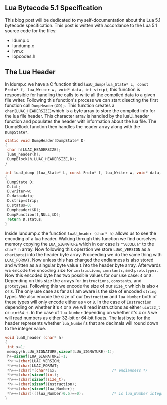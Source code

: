 ## Lua Bytecode 5.1 Specification

This blog post will be dedicated to my self-documentation about the Lua 5.1 bytecode specification. This post is written with accordance to the Lua 5.1 source code for the files:
- ldump.c
- lundump.c
- lvm.c
- lopcodes.h

## The Lua Header

In ldump.c we have a C function titled `luaU_dump(lua_State* L, const Proto* f, lua_Writer w, void* data, int strip)`, this function is responsible for handling the calls to write all the compiled data to a given file writer. Following this function's process we can start disecting the first function call `DumpHeader(&D);`. This function creates a `char[LUAC_HEADERSIZE]`which is a byte array to store the compiled info for the lua file header. This character array is handled by the luaU_header function and populates the header with information about the lua file. The DumpBlock function then handles the header array along with the `DumpState*`. 
```C
static void DumpHeader(DumpState* D)
{
 char h[LUAC_HEADERSIZE];
 luaU_header(h);
 DumpBlock(h,LUAC_HEADERSIZE,D);
}

int luaU_dump (lua_State* L, const Proto* f, lua_Writer w, void* data, int strip)
{
 DumpState D;
 D.L=L;
 D.writer=w;
 D.data=data;
 D.strip=strip;
 D.status=0;
 DumpHeader(&D);
 DumpFunction(f,NULL,&D);
 return D.status;
}
```

Inside lundump.c the function `luaU_header (char* h)` allows us to see the encoding of a lua header. Walking through this function we find ourselves memory copying the `LUA_SIGNATURE` which in our case is `"\033Lua"` to the `char* h` array. Now following this operation we store `LUAC_VERSION` as a `char`(`byte`) into the header byte array. Proceeding we do the same thing with `LUAC_FORMAT`. Now unless this has changed the endianness is also stored and written as a singular byte value `1` into the header byte array. Afterwards we encode the encoding size for `instructions`, `constants`, and `prototypes`. Now this encoded byte has two possible values for our use case: `4` or `8`. Depending on this size the arrays for `instructions`, `constants`, and `prototypes`. Following this we encode the size of our `size_t` which is also `4` or `8`. The only use case as far as I am aware is the size of encoded `string` types. We also encode the size of our `Instruction` and `lua_Number` both of these types will only encode either as `4` or `8`. In the case of `Instruction` depending on whether it's `4` or `8` we will read instructions as either `uint32_t` or `uint64_t`. In the case of `lua_Number` depending on whether it's `4` or `8` we will read numbers as either 32-bit or 64-bit floats. The last byte for the header represents whether `lua_Number`'s that are decimals will round down to the integer value. 
```C
void luaU_header (char* h)
{
 int x=1;
 memcpy(h,LUA_SIGNATURE,sizeof(LUA_SIGNATURE)-1);
 h+=sizeof(LUA_SIGNATURE)-1;
 *h++=(char)LUAC_VERSION;
 *h++=(char)LUAC_FORMAT;
 *h++=(char)*(char*)&x;                         /* endianness */
 *h++=(char)sizeof(int);
 *h++=(char)sizeof(size_t);
 *h++=(char)sizeof(Instruction);
 *h++=(char)sizeof(lua_Number);
 *h++=(char)(((lua_Number)0.5)==0);             /* is lua_Number integral? */
}
```